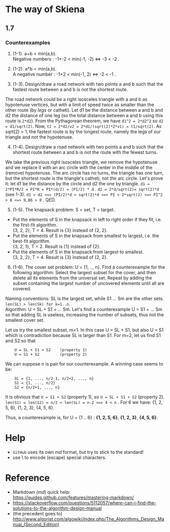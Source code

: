 # The way of Skiena

## 1.7

### Counterexamples 

1. (1-1). a+b < min(a,b).    
        Negative numbers : -1+-2 < min(-1, -2) <=> -3 < -2 .

2. (1-2). a\*b < min(a,b).    
        A negative number : -1\*2 < min(-1, 2) <=> -2 < -1 .
        
3. (1-3). Design/draw a road network with two points a and b such that the fastest route between a and b is not the shortest route.     


The road network could be a right isosceles triangle with a and b as hypotenuse vertices, but with a limit of speed twice as smaller than the other route (by *legs* or catheti). Let d1 be the distance between a and b and d2 the distance of one leg (so the total distance between a and b using this route is `2*d2`). From the Pythagorean theorem, we have `d1^2 = 2*d2^2` so `d2 = d1/sqrt(2)`. Now, `t2 = 2*d2/v2 = 2*d1/(sqrt(2)*2*v1) = t1/sqrt(2)`. As sqrt(2) > 1, the fastest route is by the longest route, namely the legs of our triangle and not the hypotenuse.

4. (1-4). Design/draw a road network with two points a and b such that the shortest route between a and b is not the route with the fewest turns.    

We take the previous right isosceles triangle, we remove the hypotenuse and we replace it with an arc circle with the center in the middle of the (remove) hypotenuse. The arc circle has no turns, the triangle has one turn, but the shortest route is the triangle's catheti, not the arc circle. Let's prove it: let d1 be the distance by the circle and d2 the one by triangle. `d1 = 2*PI*R/2 = PI*R = PI*(d/2) = (PI/2) * d` . `d2 = 2*d/sqrt(2)= sqrt(2)*d` (see 1-3). `d1 > d2 <=> (PI/2)*d > sqrt(2)*d <=> PI > 2*sqrt(2) <=> PI^2 > 8 <=> 9,86 > 8` . QED.

5. (1-5). The knapsack problem: S = set, T = target.    
  - Put the elements of S in the knapsack in left to right order if they fit, i.e. the first-fit algorithm.    
        {3, 2, 2}, T = 4. Result is {3} instead of {2, 2}.
  - Put the elements of S in the knapsack from smallest to largest, i.e. the best-fit algorithm.    
        {3, 2, 1}, T = 2. Result is {1} instead of {2}.
  - Put the elements of S in the knapsack from largest to smallest.    
        {3, 2, 2}, T = 4. Result is {3} instead of {2, 2}.

6. (1-6). The cover set problem: U = {1, .., n}. Find a counterexample for the following algorithm: Select the largest subset for the cover, and then delete all its elements from the universal set. Repeat by adding the subset containing the largest number of uncovered elements until all are covered.

Naming conventions: SL is the largest set, while S1 ... Sm are the other sets. `len(SL) > len(Sk) for k=1..n`.   
Algorithm: U = SL + S1 + ... Sm. Let's find a counterexample U = S1 + ... Sm so that adding SL is useless, increasing the number of subsets, thus not the smallest cover set.

Let us try the smallest subset, m=1. In this case U = SL + S1, but also U = S1 which is contradiction because SL is larger than S1.
For m=2, let us find S1 and S2 so that

        U = SL + S1 + S2    (property 1)
        U = S1 + S2         (property 2)

We can suppose n is pair for our counterexample.
A winning case seems to be:

        SL = {1, ..., n/2-1, n/2+2, ..., n}
        S1 = {1, ..., n/2}
        S2 = {n/2+1, ..., n}

It is obvious that `U = S1 + S2` (property 1), so `U = SL + S1 + S2` (property 2). `len(S1) = len(S2) = n/2 < len(SL) = n-2 <=> 4 < n` . For 6 we have: {1, 2, 5, 6}, {1, 2, 3}, {4, 5, 6}.

Thus, a counterexample is, for U = {1 .. 6} :  **{1, 2, 5, 6}**, **{1, 2, 3}**, **{4, 5, 6}**.
 
# Help
- `GitHub` uses its own *md* format, but try to stick to the standard!
- use \\ to encode (escape) special characters.

# Reference
- Markdown (*md*) quick help: https://guides.github.com/features/mastering-markdown/
- https://stackoverflow.com/questions/5112057/where-can-i-find-the-solutions-to-the-algorithm-design-manual
- (the precedent goes to) http://www.algorist.com/algowiki/index.php/The_Algorithms_Design_Manual_(Second_Edition)
